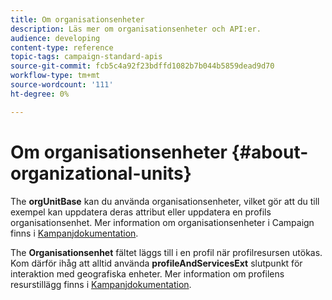 ```yaml
---
title: Om organisationsenheter
description: Läs mer om organisationsenheter och API:er.
audience: developing
content-type: reference
topic-tags: campaign-standard-apis
source-git-commit: fcb5c4a92f23bdffd1082b7b044b5859dead9d70
workflow-type: tm+mt
source-wordcount: '111'
ht-degree: 0%

---
```



# Om organisationsenheter {#about-organizational-units}

The **orgUnitBase** kan du använda organisationsenheter, vilket gör att du till exempel kan uppdatera deras attribut eller uppdatera en profils organisationsenhet. Mer information om organisationsenheter i Campaign finns i [Kampanjdokumentation](https://experienceleague.adobe.com/docs/campaign-standard/using/administrating/users-and-security/organizational-units.html?lang=en#administrating).

The **Organisationsenhet** fältet läggs till i en profil när profilresursen utökas. Kom därför ihåg att alltid använda **profileAndServicesExt** slutpunkt för interaktion med geografiska enheter. Mer information om profilens resurstillägg finns i [Kampanjdokumentation](https://experienceleague.adobe.com/docs/campaign-standard/using/administrating/users-and-security/organizational-units.html?lang=en#partitioning-profiles).
